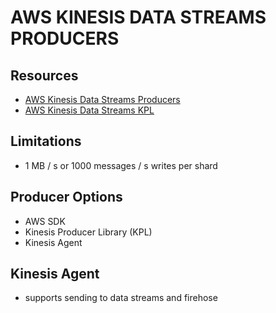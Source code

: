 # AWS KINESIS DATA STREAMS PRODUCERS

## Resources

- [AWS Kinesis Data Streams Producers](https://docs.aws.amazon.com/streams/latest/dev/building-producers.html)
- [AWS Kinesis Data Streams KPL](https://docs.aws.amazon.com/streams/latest/dev/developing-producers-with-kpl.html)

## Limitations

- 1 MB / s or 1000 messages / s writes per shard

## Producer Options

- AWS SDK
- Kinesis Producer Library (KPL)
- Kinesis Agent

## Kinesis Agent

- supports sending to data streams and firehose
